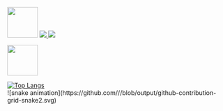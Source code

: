  [<img src="https://hermes.digitalinnovation.one/assets/diome/logo-full.svg" width="70">](https://www.dio.me/users/anaemarcos1337_45438 )
<a href="mailto:luizmarcow@gmail.com">
<img src="https://img.shields.io/badge/Gmail-D14836?style=for-the-badge&logo=gmail&logoColor=white"/>
</a>
[<img src="https://img.shields.io/badge/LinkedIn-0077B5?style=for-the-badge&logo=linkedin&logoColor=white">](https://br.linkedin.com/in/luiz-marcos-abril-silva-536b99264?original_referer=https%3A%2F%2Fwww.google.com%2F)



[<img src="https://hermes.dio.me/tracks/e0b4ad51-a4c7-4e61-a683-c04f6d376e9c.png" width="70">](https://web.dio.me/track/microsoft-copilot-ai)
<div style="width: 200px;">
<a href="https://github.com/TodosPorUm/github-readme-stats">
  <img src="https://github-readme-stats.vercel.app/api/top-langs/?username=TodosPorUm&langs_count=8" alt="Top Langs" />
</a>
</div>
![snake animation](https://github.com/<TodosPorUm>/<TodosPorUm>/blob/output/github-contribution-grid-snake2.svg)

